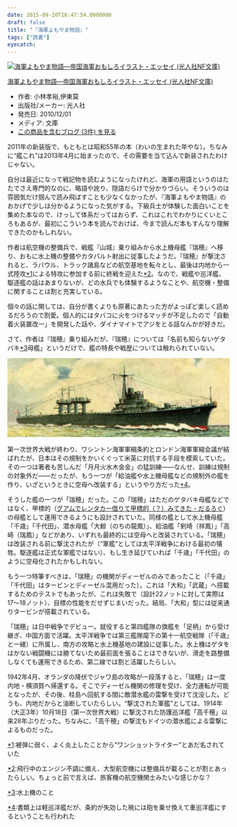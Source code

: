 ```yaml
---
date: 2015-09-20T16:47:54.0000000
draft: false
title: "『海軍よもやま物語』"
tags: ["読書"]
eyecatch: 
---
```

<p><div class="hatena-asin-detail"><a href="http://www.amazon.co.jp/exec/obidos/ASIN/4769820070/bestylesnet-22/"><img src="https://images-fe.ssl-images-amazon.com/images/I/51W0UDJWpCL._SL160_.jpg" class="hatena-asin-detail-image" alt="海軍よもやま物語―帝国海軍おもしろイラスト・エッセイ (光人社NF文庫)" title="海軍よもやま物語―帝国海軍おもしろイラスト・エッセイ (光人社NF文庫)"></a><div class="hatena-asin-detail-info"><p class="hatena-asin-detail-title"><a href="http://www.amazon.co.jp/exec/obidos/ASIN/4769820070/bestylesnet-22/">海軍よもやま物語―帝国海軍おもしろイラスト・エッセイ (光人社NF文庫)</a></p><ul><li><span class="hatena-asin-detail-label">作者:</span> 小林孝裕,伊東莫</li><li><span class="hatena-asin-detail-label">出版社/メーカー:</span> 光人社</li><li><span class="hatena-asin-detail-label">発売日:</span> 2010/12/01</li><li><span class="hatena-asin-detail-label">メディア:</span> 文庫</li><li><a href="http://d.hatena.ne.jp/asin/4769820070/bestylesnet-22" target="_blank">この商品を含むブログ (3件) を見る</a></li></ul></div><div class="hatena-asin-detail-foot"></div></div></p><p>2011年の新装版で、もともとは昭和55年の本（わいの生まれた年やな）。ちなみに“艦これ”は2013年4月に始まったので、その需要を当て込んで新装されたわけじゃない。</p><p>自分は最近になって戦記物を読むようになったけれど、海軍の用語というのはたたでさえ専門的なのに、略語や訛り、隠語だらけで分かりづらい。そういうのは雰囲気だけ掴んで読み飛ばすことも少なくなかったが、『海軍よもやま物語』のおかげで少しは分かるようになった気がする。下級兵士が体験した面白いことを集めた本なので、けっして体系だってはおらず、これはこれでわかりにくいところもあるが、最初にこういう本を読んでおけば、今まで読んだ本もすんなり理解できたのかもしれない。</p><p>作者は航空機の整備兵で、戦艦『山城』乗り組みから水上機母艦『瑞穂』へ移り、おもに水上機の整備やカタパルト射出に従事したようだ。『瑞穂』が撃沈されると、ラバウル、トラック諸島などの航空基地を転々とし、最後は内地から一式陸攻<a href="#f-f5e092c4" name="fn-f5e092c4" title="被弾に弱く、よく炎上したことから“ワンショットライター”とあだ名されていた">*1</a>による特攻に参加する前に終戦を迎えた<a href="#f-8b4b045c" name="fn-8b4b045c" title="飛行中のエンジン不調に備え、大型航空機には整備兵が載ることが割とあったらしい。ちょっと前で言えば、旅客機の航空機関士みたいな感じかな？">*2</a>。なので、戦艦や巡洋艦、駆逐艦の話はあまりないが、どの水兵でも体験するようなことや、航空機・整備に関することは割と充実している。</p><p>個々の話に関しては、自分が書くよりも原著にあたった方がよっぽど楽しく読めるだろうので割愛。個人的にはタバコに火をつけるマッチが不足したので「自動着火装置改一」を開発した話や、ダイナマイトでアジをとる話なんかが好きだ。</p><p>さて、作者は『瑞穂』乗り組みだが、『瑞穂』については「名前も知らないゲタバキ<a href="#f-b9330d9f" name="fn-b9330d9f" title="水上機のこと">*3</a>母艦」というだけで、艦の特長や戦歴については触れられていない。</p><p><span itemscope itemtype="http://schema.org/Photograph"><img src="20150920161657.jpg" alt="f:id:daruyanagi:20150920161657j:plain" title="f:id:daruyanagi:20150920161657j:plain" class="hatena-fotolife" itemprop="image"></span></p><p>第一次世界大戦が終わり、ワシントン海軍軍縮条約とロンドン海軍軍縮会議が結ばれたが、日本はその規制をかいくぐって米英に対抗する手段を模索していた。その一つは著者も苦しんだ「月月火水木金金」の猛訓練――なんせ、訓練は規制の対象外だ――だったが、もう一つが「給油艦や水上機母艦などの規制外の艦を作り、いざというときに空母へ改装する」というやり方だった<a href="#f-2ff61249" name="fn-2ff61249" title="書類上は軽巡洋艦だが、条約が失効した暁には砲を乗せ換えて重巡洋艦にするということも行われた">*4</a>。</p><p>そうした艦の一つが「瑞穂」だった。この「瑞穂」はただのゲタバキ母艦などではなく、甲標的（<a href="https://blog.daruyanagi.jp/entry/2014/12/16/161819">&#x30B0;&#x30A2;&#x30E0;&#x3067;&#x30EC;&#x30F3;&#x30BF;&#x30AB;&#x30FC;&#x501F;&#x308A;&#x3066;&#x7532;&#x6A19;&#x7684;&#xFF08;&#xFF1F;&#xFF09;&#x307F;&#x3066;&#x304D;&#x305F; - &#x3060;&#x308B;&#x308D;&#x3050;</a>）の母艦として運用できるようにも設計されていた。同様の艦として水上機母艦「千歳」「千代田」、潜水母艦「大鯨（のちの龍鳳）」、給油艦「剣埼（祥鳳）」「高崎（瑞鳳）」などがあり、いずれも最終的には空母へと改装されている。「瑞穂」は改装される前に撃沈されたが（“軍艦”としては太平洋戦争における最初の犠牲。駆逐艦は正式な軍艦ではない）、もし生き延びていれば「千歳」「千代田」のように空母化されたかもしれない。</p><p>もう一つ特筆すべきは、「瑞穂」の機関がディーゼルのみであったこと（「千歳」「千代田」はタービンとディーゼル混用だった）。これは「大和」「武蔵」へ搭載するためのテストでもあったが、これは失敗で（設計22ノットに対して実際は17～18ノット）、目標の性能をだせずじまいだった。結局、「大和」型には従来通りタービンが搭載されている。</p><p>「瑞穂」は日中戦争でデビュー。就役すると第四艦隊の旗艦を「足柄」から受け継ぎ、中国方面で活躍。太平洋戦争では第三艦隊麾下の第十一航空戦隊（「千歳」と一緒）に所属し、南方の攻略と水上機基地の建設に従事した。水上機はゲタをはかない戦闘機には勝てないため最前面を張ることはできないが、滑走を路整備しなくても運用できるため、第二線では割と活躍したらしい。</p><p>1942年4月、オランダの降伏でジャワ島の攻略が一段落すると、「瑞穂」は一度内地・横須賀へ帰還する。そこでディーゼル機関の修理を受け、全力運転が可能となったが、その後、柱島へ回航する間に敵潜水艦の雷撃を受けて沈没した。どうも、内地だからと油断していたらしい。“撃沈された軍艦”としては、1914年（大正3年）10月18日（第一次世界大戦）に撃沈された防護巡洋艦「高千穂」以来28年ぶりだった。ちなみに、「高千穂」の撃沈もドイツの潜水艦による雷撃によるものだった。</p>
<div class="footnote">
<p class="footnote"><a href="#fn-f5e092c4" name="f-f5e092c4" class="footnote-number">*1</a><span class="footnote-delimiter">:</span><span class="footnote-text">被弾に弱く、よく炎上したことから“ワンショットライター”とあだ名されていた</span></p>
<p class="footnote"><a href="#fn-8b4b045c" name="f-8b4b045c" class="footnote-number">*2</a><span class="footnote-delimiter">:</span><span class="footnote-text">飛行中のエンジン不調に備え、大型航空機には整備兵が載ることが割とあったらしい。ちょっと前で言えば、旅客機の航空機関士みたいな感じかな？</span></p>
<p class="footnote"><a href="#fn-b9330d9f" name="f-b9330d9f" class="footnote-number">*3</a><span class="footnote-delimiter">:</span><span class="footnote-text">水上機のこと</span></p>
<p class="footnote"><a href="#fn-2ff61249" name="f-2ff61249" class="footnote-number">*4</a><span class="footnote-delimiter">:</span><span class="footnote-text">書類上は軽巡洋艦だが、条約が失効した暁には砲を乗せ換えて重巡洋艦にするということも行われた</span></p>
</div>